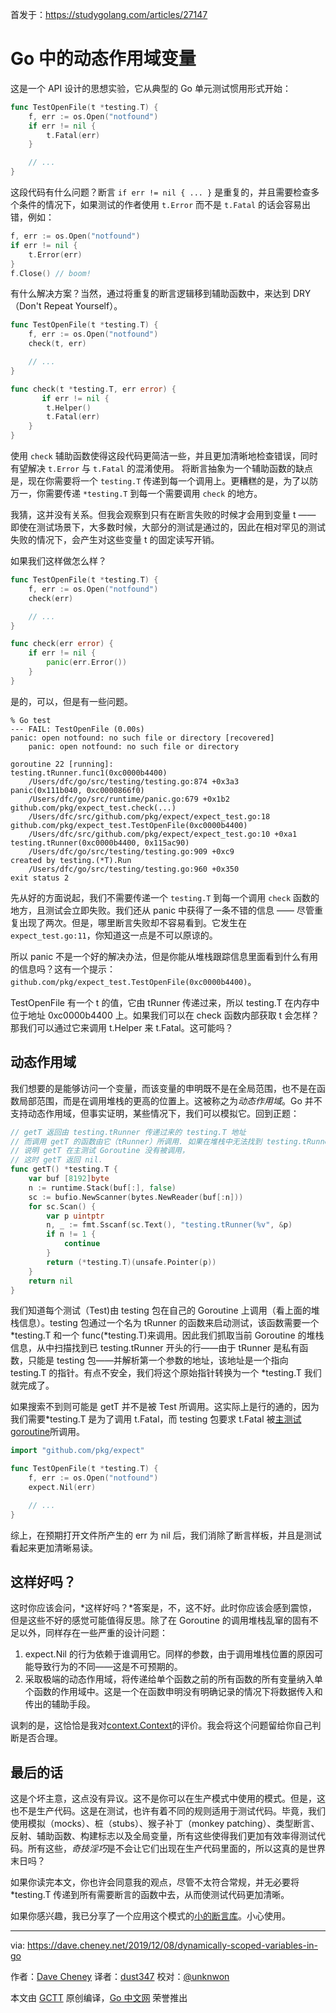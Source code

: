 首发于：https://studygolang.com/articles/27147

# Go 中的动态作用域变量

这是一个 API 设计的思想实验，它从典型的 Go 单元测试惯用形式开始：

```go
func TestOpenFile(t *testing.T) {
	f, err := os.Open("notfound")
	if err != nil {
		t.Fatal(err)
	}

	// ...
}
```

这段代码有什么问题？断言 `if err != nil { ... }` 是重复的，并且需要检查多个条件的情况下，如果测试的作者使用 `t.Error` 而不是 `t.Fatal` 的话会容易出错，例如：

```go
f, err := os.Open("notfound")
if err != nil {
	t.Error(err)
}
f.Close() // boom!
```

有什么解决方案？当然，通过将重复的断言逻辑移到辅助函数中，来达到 DRY（Don't Repeat Yourself）。

```go
func TestOpenFile(t *testing.T) {
	f, err := os.Open("notfound")
	check(t, err)

	// ...
}

func check(t *testing.T, err error) {
       if err != nil {
		t.Helper()
		t.Fatal(err)
	}
}
```

使用 `check` 辅助函数使得这段代码更简洁一些，并且更加清晰地检查错误，同时有望解决 `t.Error` 与 `t.Fatal` 的混淆使用。
将断言抽象为一个辅助函数的缺点是，现在你需要将一个 `testing.T` 传递到每一个调用上。更糟糕的是，为了以防万一，你需要传递 `*testing.T` 到每一个需要调用 `check` 的地方。

我猜，这并没有关系。但我会观察到只有在断言失败的时候才会用到变量 t —— 即使在测试场景下，大多数时候，大部分的测试是通过的，因此在相对罕见的测试失败的情况下，会产生对这些变量 t 的固定读写开销。

如果我们这样做怎么样？

```go
func TestOpenFile(t *testing.T) {
	f, err := os.Open("notfound")
	check(err)

	// ...
}

func check(err error) {
	if err != nil {
		panic(err.Error())
	}
}
```

是的，可以，但是有一些问题。

```
% Go test
--- FAIL: TestOpenFile (0.00s)
panic: open notfound: no such file or directory [recovered]
	panic: open notfound: no such file or directory

goroutine 22 [running]:
testing.tRunner.func1(0xc0000b4400)
	/Users/dfc/go/src/testing/testing.go:874 +0x3a3
panic(0x111b040, 0xc0000866f0)
	/Users/dfc/go/src/runtime/panic.go:679 +0x1b2
github.com/pkg/expect_test.check(...)
	/Users/dfc/src/github.com/pkg/expect/expect_test.go:18
github.com/pkg/expect_test.TestOpenFile(0xc0000b4400)
	/Users/dfc/src/github.com/pkg/expect/expect_test.go:10 +0xa1
testing.tRunner(0xc0000b4400, 0x115ac90)
	/Users/dfc/go/src/testing/testing.go:909 +0xc9
created by testing.(*T).Run
	/Users/dfc/go/src/testing/testing.go:960 +0x350
exit status 2
```

先从好的方面说起，我们不需要传递一个 `testing.T` 到每一个调用 `check` 函数的地方，且测试会立即失败。我们还从 panic 中获得了一条不错的信息 —— 尽管重复出现了两次。但是，哪里断言失败却不容易看到。它发生在 `expect_test.go:11`，你知道这一点是不可以原谅的。

所以 panic 不是一个好的解决办法，但是你能从堆栈跟踪信息里面看到什么有用的信息吗？这有一个提示：`github.com/pkg/expect_test.TestOpenFile(0xc0000b4400)`。

TestOpenFile 有一个 t 的值，它由 tRunner 传递过来，所以 testing.T 在内存中位于地址 0xc0000b4400 上。如果我们可以在 check 函数内部获取 t 会怎样？那我们可以通过它来调用 t.Helper 来 t.Fatal。这可能吗？

## 动态作用域
我们想要的是能够访问一个变量，而该变量的申明既不是在全局范围，也不是在函数局部范围，而是在调用堆栈的更高的位置上。这被称之为*动态作用域*。Go 并不支持动态作用域，但事实证明，某些情况下，我们可以模拟它。回到正题：

```go
// getT 返回由 testing.tRunner 传递过来的 testing.T 地址
// 而调用 getT 的函数由它（tRunner）所调用. 如果在堆栈中无法找到 testing.tRunner
// 说明 getT 在主测试 Goroutine 没有被调用，
// 这时 getT 返回 nil.
func getT() *testing.T {
	var buf [8192]byte
	n := runtime.Stack(buf[:], false)
	sc := bufio.NewScanner(bytes.NewReader(buf[:n]))
	for sc.Scan() {
		var p uintptr
		n, _ := fmt.Sscanf(sc.Text(), "testing.tRunner(%v", &p)
		if n != 1 {
			continue
		}
		return (*testing.T)(unsafe.Pointer(p))
	}
	return nil
}
```

我们知道每个测试（Test)由 testing 包在自己的 Goroutine 上调用（看上面的堆栈信息）。testing 包通过一个名为 tRunner 的函数来启动测试，该函数需要一个*testing.T 和一个 func(*testing.T)来调用。因此我们抓取当前 Goroutine 的堆栈信息，从中扫描找到已 testing.tRunner 开头的行——由于 tRunner 是私有函数，只能是 testing 包——并解析第一个参数的地址，该地址是一个指向 testing.T 的指针。有点不安全，我们将这个原始指针转换为一个 *testing.T 我们就完成了。

如果搜索不到则可能是 getT 并不是被 Test 所调用。这实际上是行的通的，因为我们需要*testing.T 是为了调用 t.Fatal，而 testing 包要求 t.Fatal 被[主测试 goroutine](https://golang.org/pkg/testing/#T.FailNow)所调用。

```go
import "github.com/pkg/expect"

func TestOpenFile(t *testing.T) {
	f, err := os.Open("notfound")
	expect.Nil(err)

	// ...
}
```

综上，在预期打开文件所产生的 err 为 nil 后，我们消除了断言样板，并且是测试看起来更加清晰易读。

## 这样好吗？

这时你应该会问，*这样好吗？*答案是，不，这不好。此时你应该会感到震惊，但是这些不好的感觉可能值得反思。除了在 Goroutine 的调用堆栈乱窜的固有不足以外，同样存在一些严重的设计问题：
1.  expect.Nil 的行为依赖于谁调用它。同样的参数，由于调用堆栈位置的原因可能导致行为的不同——这是不可预期的。
2.  采取极端的动态作用域，将传递给单个函数之前的所有函数的所有变量纳入单个函数的作用域中。这是一个在函数申明没有明确记录的情况下将数据传入和传出的辅助手段。

讽刺的是，这恰恰是我对[context.Context](https://dave.cheney.net/2017/01/26/context-is-for-cancelation)的评价。我会将这个问题留给你自己判断是否合理。

## 最后的话

这是个坏主意，这点没有异议。这不是你可以在生产模式中使用的模式。但是，这也不是生产代码。这是在测试，也许有着不同的规则适用于测试代码。毕竟，我们使用模拟（mocks）、桩（stubs）、猴子补丁（monkey patching）、类型断言、反射、辅助函数、构建标志以及全局变量，所有这些使得我们更加有效率得测试代码。所有这些，*奇技淫巧*是不会让它们出现在生产代码里面的，所以这真的是世界末日吗？

如果你读完本文，你也许会同意我的观点，尽管不太符合常规，并无必要将*testing.T 传递到所有需要断言的函数中去，从而使测试代码更加清晰。

如果你感兴趣，我已分享了一个应用这个模式的[小的断言库](https://github.com/pkg/expect)。小心使用。

---

via: https://dave.cheney.net/2019/12/08/dynamically-scoped-variables-in-go

作者：[Dave Cheney](https://dave.cheney.net/)
译者：[dust347](https://github.com/dust347)
校对：[@unknwon](https://github.com/unknwon)

本文由 [GCTT](https://github.com/studygolang/GCTT) 原创编译，[Go 中文网](https://studygolang.com/) 荣誉推出
